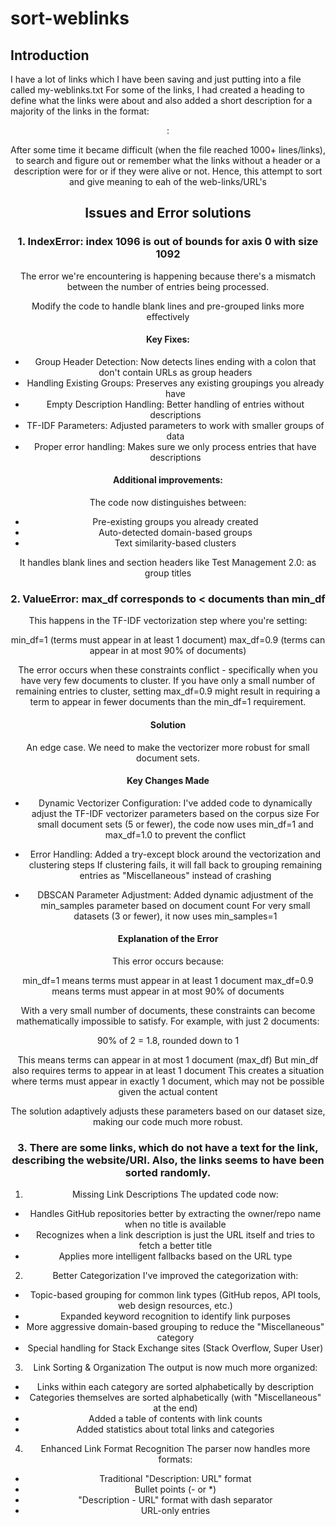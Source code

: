 # sort-weblinks

## Introduction

I have a lot of links which I have been saving and just putting into a file called my-weblinks.txt
For some of the links, I had created a heading to define what the links were about and also added a short description for a majority of the links in the format:

<header>
<description>: <URL/web-link>

After some time it became difficult (when the file reached 1000+ lines/links), to search and figure out or remember what the links without a header or a description were for or if they were alive or not.
Hence, this attempt to sort and give meaning to eah of the web-links/URL's

## Issues and Error solutions

### 1. IndexError: index 1096 is out of bounds for axis 0 with size 1092

The error we're encountering is happening because there's a mismatch between the number of entries being processed.

Modify the code to handle blank lines and pre-grouped links more effectively

#### Key Fixes:

- Group Header Detection: Now detects lines ending with a colon that don't contain URLs as group headers
- Handling Existing Groups: Preserves any existing groupings you already have
- Empty Description Handling: Better handling of entries without descriptions
- TF-IDF Parameters: Adjusted parameters to work with smaller groups of data
- Proper error handling: Makes sure we only process entries that have descriptions

#### Additional improvements:

The code now distinguishes between:

- Pre-existing groups you already created
- Auto-detected domain-based groups
- Text similarity-based clusters

It handles blank lines and section headers like Test Management 2.0: as group titles


### 2. ValueError: max_df corresponds to < documents than min_df

This happens in the TF-IDF vectorization step where you're setting:

min_df=1 (terms must appear in at least 1 document)
max_df=0.9 (terms can appear in at most 90% of documents)

The error occurs when these constraints conflict - specifically when you have very few documents to cluster. If you have only a small number of remaining entries to cluster, setting max_df=0.9 might result in requiring a term to appear in fewer documents than the min_df=1 requirement.

#### Solution

An edge case. We need to make the vectorizer more robust for small document sets.

#### Key Changes Made

- Dynamic Vectorizer Configuration:
I've added code to dynamically adjust the TF-IDF vectorizer parameters based on the corpus size
For small document sets (5 or fewer), the code now uses min_df=1 and max_df=1.0 to prevent the conflict

- Error Handling:
Added a try-except block around the vectorization and clustering steps
If clustering fails, it will fall back to grouping remaining entries as "Miscellaneous" instead of crashing

- DBSCAN Parameter Adjustment:
Added dynamic adjustment of the min_samples parameter based on document count
For very small datasets (3 or fewer), it now uses min_samples=1

#### Explanation of the Error
This error occurs because:

min_df=1 means terms must appear in at least 1 document
max_df=0.9 means terms must appear in at most 90% of documents

With a very small number of documents, these constraints can become mathematically impossible to satisfy. For example, with just 2 documents:

90% of 2 = 1.8, rounded down to 1

This means terms can appear in at most 1 document (max_df)
But min_df also requires terms to appear in at least 1 document
This creates a situation where terms must appear in exactly 1 document, which may not be possible given the actual content

The solution adaptively adjusts these parameters based on our dataset size, making our code much more robust.

### 3. There are some links, which do not have a text for the link, describing the website/URI. Also, the links seems to have been sorted randomly.

1. Missing Link Descriptions
The updated code now:

- Handles GitHub repositories better by extracting the owner/repo name when no title is available
- Recognizes when a link description is just the URL itself and tries to fetch a better title
- Applies more intelligent fallbacks based on the URL type

2. Better Categorization
I've improved the categorization with:

- Topic-based grouping for common link types (GitHub repos, API tools, web design resources, etc.)
- Expanded keyword recognition to identify link purposes
- More aggressive domain-based grouping to reduce the "Miscellaneous" category
- Special handling for Stack Exchange sites (Stack Overflow, Super User)

3. Link Sorting & Organization
The output is now much more organized:

- Links within each category are sorted alphabetically by description
- Categories themselves are sorted alphabetically (with "Miscellaneous" at the end)
- Added a table of contents with link counts
- Added statistics about total links and categories

4. Enhanced Link Format Recognition
The parser now handles more formats:

- Traditional "Description: URL" format
- Bullet points (- or *)
- "Description - URL" format with dash separator
- URL-only entries
